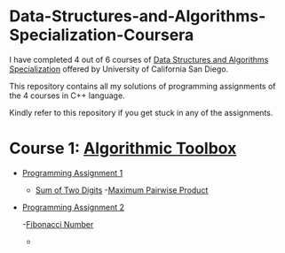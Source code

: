 # Data-Structures-and-Algorithms-Specialization-Coursera

I have completed 4 out of 6 courses of [Data Structures and Algorithms Specialization](https://www.coursera.org/specializations/data-structures-algorithms) offered by University of California San Diego.

This repository contains all my solutions of programming assignments of the 4 courses in C++ language.

Kindly refer to this repository if you get stuck in any of the assignments.

# Course 1: [Algorithmic Toolbox](https://www.coursera.org/learn/algorithmic-toolbox?specialization=data-structures-algorithms)

- [Programming Assignment 1](https://github.com/18Pranjul/Data-Structures-and-Algorithms-Specialization-Coursera/blob/master/Algorithmic%20Tool%20Box/week1_programming_challenges/week1_programming_challenges.pdf)
  
  - [Sum of Two Digits](https://github.com/18Pranjul/Data-Structures-and-Algorithms-Specialization-Coursera/blob/master/Algorithmic%20Tool%20Box/week1_programming_challenges/1_sum_of_two_digits/Sum.cpp)
  -[Maximum Pairwise Product](https://github.com/18Pranjul/Data-Structures-and-Algorithms-Specialization-Coursera/blob/master/Algorithmic%20Tool%20Box/week1_programming_challenges/2_maximum_pairwise_product/max_pairwise_product.cpp)
  
- [Programming Assignment 2](https://github.com/18Pranjul/Data-Structures-and-Algorithms-Specialization-Coursera/blob/master/Algorithmic%20Tool%20Box/week2_algorithmic_warmup/week2_algorithmic_warmup.pdf)

  -[Fibonacci Number](https://github.com/18Pranjul/Data-Structures-and-Algorithms-Specialization-Coursera/blob/master/Algorithmic%20Tool%20Box/week2_algorithmic_warmup/1_fibonacci_number/Fibo.cpp)
  
  -


